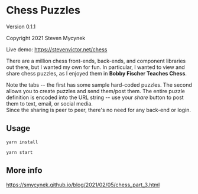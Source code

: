# Chess Puzzles

Version 0.1.1

Copyright 2021 Steven Mycynek

Live demo: https://stevenvictor.net/chess

There are a million chess front-ends, back-ends,
and component libraries out there, but I wanted
my own for fun.  In particular, I wanted to view
and share chess puzzles, as I enjoyed them in
**Bobby Fischer Teaches Chess**.

Note the tabs -- the first has some sample hard-coded puzzles.
The second allows you to create puzzles and send them/post them.
The entire puzzle definition is encoded into the URL string -- use
your *share* button to post them to text, email, or social media.  
Since the sharing is peer to peer, there's no need for any back-end or
login.

## Usage

```yarn install```

```yarn start```

## More info

https://smycynek.github.io/blog/2021/02/05/chess_part_3.html
